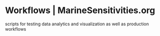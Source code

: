 # Workflows | MarineSensitivities.org

scripts for testing data analytics and visualization as well as production workflows 


